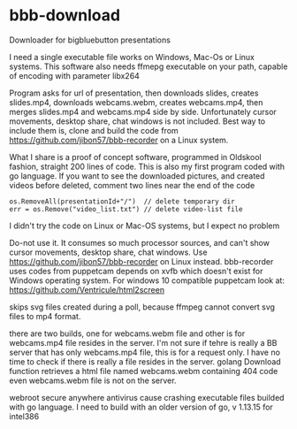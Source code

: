 # bbb-download
Downloader for bigbluebutton presentations

I need a single executable file works on Windows, Mac-Os or Linux systems. This software also needs ffmepg executable on your path, capable of encoding with parameter libx264

Program asks for url of presentation, then downloads slides, creates slides.mp4, downloads webcams.webm, creates webcams.mp4, then merges slides.mp4 and webcams.mp4 side by side.
Unfortunately cursor movements, desktop share, chat windows is not included. Best way to include them is, clone and build the code from https://github.com/jibon57/bbb-recorder on a Linux system.

What I share is a proof of concept software, programmed in Oldskool fashion, straight 200 lines of code. This is also my first program coded with go language. If you want to see the downloaded pictures, and created videos before deleted, comment two lines near the end of the code

    os.RemoveAll(presentationId+"/")  // delete temporary dir
    err = os.Remove("video_list.txt") // delete video-list file
  
 I didn't try the code on Linux or Mac-OS systems, but I expect no problem
 
Do-not use it. It consumes so much processor sources, and can't show cursor movements, desktop share, chat windows. Use https://github.com/jibon57/bbb-recorder on Linux instead. bbb-recorder uses codes from puppetcam depends on xvfb which doesn't exist for Windows operating system. For windows 10 compatible puppetcam look at: https://github.com/Ventricule/html2screen 

skips svg files created during a poll, because ffmpeg cannot convert svg files to mp4 format.

there are two builds, one for webcams.webm file and other is for webcams.mp4 file resides in the server. I'm not sure if tehre is really a BB server that has only webcams.mp4 file, this is for a request only. I have no time to check if there is really a file resides in the server. golang Download function retrieves a html file named webcams.webm containing 404 code even webcams.webm file is not on the server.

webroot secure anywhere antivirus cause crashing executable files builded with go language. I need to build with an older version of go, v 1.13.15 for intel386 
